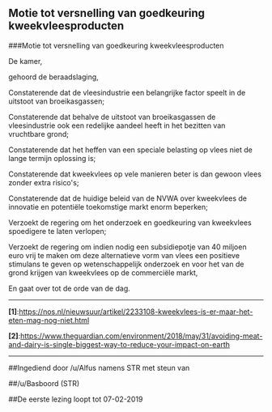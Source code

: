 ## Motie tot versnelling van goedkeuring kweekvleesproducten 
 
###Motie tot versnelling van goedkeuring kweekvleesproducten

De kamer,

gehoord de beraadslaging,

Constaterende dat de vleesindustrie een belangrijke factor speelt in de uitstoot van broeikasgassen;

Constaterende dat behalve de uitstoot van broeikasgassen de vleesindustrie ook een redelijke aandeel heeft in het bezitten van vruchtbare grond;

Constaterende dat het heffen van een speciale belasting op vlees niet de lange termijn oplossing is;

Constaterende dat kweekvlees op vele manieren beter is dan gewoon vlees zonder extra risico's;

Constaterende dat de huidige beleid van de NVWA over kweekvlees de innovatie en potentiële toekomstige markt enorm beperken;

Verzoekt de regering om het onderzoek en goedkeuring van kweekvlees spoedigere te laten verlopen;

Verzoekt de regering om indien nodig een subsidiepotje van 40 miljoen euro vrij te maken om deze alternatieve vorm van vlees een positieve stimulans te geven op wetenschappelijk onderzoek en voor het van de grond krijgen van kweekvlees op de commerciële markt,

En gaat over tot de orde van de dag.

---
**[1]**:https://nos.nl/nieuwsuur/artikel/2233108-kweekvlees-is-er-maar-het-eten-mag-nog-niet.html

**[2]**:https://www.theguardian.com/environment/2018/may/31/avoiding-meat-and-dairy-is-single-biggest-way-to-reduce-your-impact-on-earth

---

##Ingediend door /u/Alfus namens STR met steun van

##/u/Basboord (STR)

##De eerste lezing loopt tot 07-02-2019